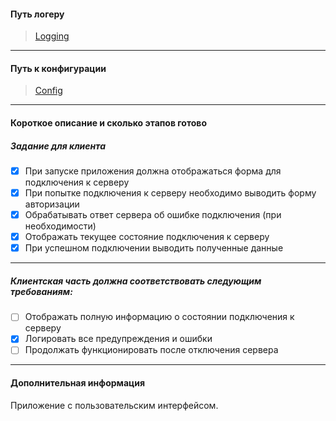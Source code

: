 ﻿
#### Путь логеру
 > [Logging](./Models/Logging/LoggerInit.cs)
 ***
#### Путь к конфигурации
 > [Config](App.config)
 ***
#### Короткое описание и сколько этапов готово
##### Задание для клиента
- [x] При запуске приложения должна отображаться форма для подключения к серверу
- [x] При попытке подключения к серверу необходимо выводить форму авторизации
- [x] Обрабатывать ответ сервера об ошибке подключения (при необходимости)
- [x] Отображать текущее состояние подключения к серверу
- [x] При успешном подключении выводить полученные данные
***
##### Клиентская часть должна соответствовать следующим требованиям:
- [ ] Отображать полную информацию о состоянии подключения к серверу
- [x] Логировать все предупреждения и ошибки
- [ ] Продолжать функционировать после отключения сервера

***
#### Дополнительная информация
Приложение с пользовательским интерфейсом.
